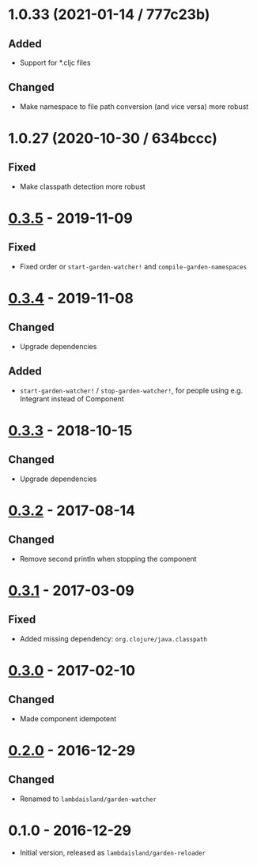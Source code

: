 # 1.0.33 (2021-01-14 / 777c23b)

## Added

- Support for *.cljc files

## Changed

- Make namespace to file path conversion (and vice versa) more robust

# 1.0.27 (2020-10-30 / 634bccc)

## Fixed

- Make classpath detection more robust

# [0.3.5] - 2019-11-09

## Fixed

- Fixed order or `start-garden-watcher!` and  `compile-garden-namespaces`

# [0.3.4] - 2019-11-08

## Changed

- Upgrade dependencies

## Added

- `start-garden-watcher!` / `stop-garden-watcher!`, for people using e.g.
  Integrant instead of Component

# [0.3.3] - 2018-10-15

## Changed

- Upgrade dependencies

# [0.3.2] - 2017-08-14

## Changed
- Remove second println when stopping the component

# [0.3.1] - 2017-03-09

## Fixed
- Added missing dependency: `org.clojure/java.classpath`

# [0.3.0] - 2017-02-10

## Changed
- Made component idempotent

# [0.2.0] - 2016-12-29

## Changed
- Renamed to `lambdaisland/garden-watcher`

# 0.1.0 - 2016-12-29
- Initial version, released as `lambdaisland/garden-reloader`

[Unreleased]: https://github.com/plexus/garden-watcher/compare/v0.3.5...HEAD
[0.3.5]: https://github.com/plexus/garden-watcher/compare/v0.3.4...v0.3.5
[0.3.4]: https://github.com/plexus/garden-watcher/compare/v0.3.3...v0.3.4
[0.3.3]: https://github.com/plexus/garden-watcher/compare/v0.3.2...v0.3.3
[0.3.2]: https://github.com/plexus/garden-watcher/compare/v0.3.1...v0.3.2
[0.3.1]: https://github.com/plexus/garden-watcher/compare/v0.3.0...v0.3.1
[0.3.0]: https://github.com/plexus/garden-watcher/compare/v0.2.0...v0.3.0
[0.2.0]: https://github.com/plexus/garden-watcher/compare/v0.1.0...v0.2.0